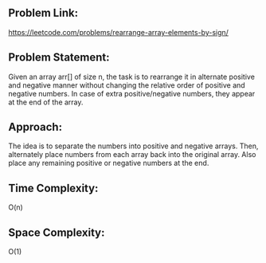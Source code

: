 ## Problem Link:
https://leetcode.com/problems/rearrange-array-elements-by-sign/
## Problem Statement:
Given an array arr[] of size n, the task is to rearrange it in alternate positive and negative manner without changing the relative order of positive and negative numbers. In case of extra positive/negative numbers, they appear at the end of the array. 
## Approach:
The idea is to separate the numbers into positive and negative arrays. Then, alternately place numbers from each array back into the original array. Also place any remaining positive or negative numbers at the end.
## Time Complexity: 
O(n) 
## Space Complexity: 
O(1)
